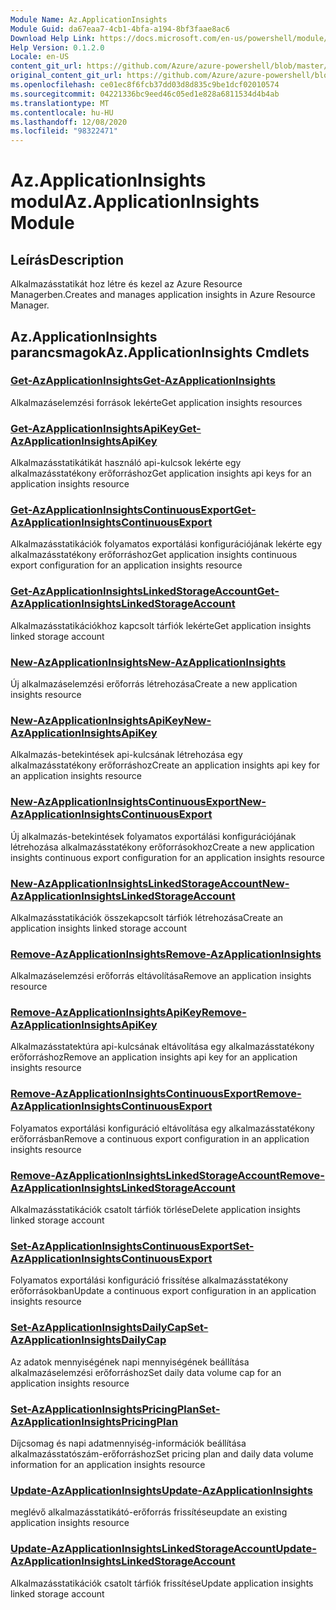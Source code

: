 ```yaml
---
Module Name: Az.ApplicationInsights
Module Guid: da67eaa7-4cb1-4bfa-a194-8bf3faae8ac6
Download Help Link: https://docs.microsoft.com/en-us/powershell/module/az.applicationinsights
Help Version: 0.1.2.0
Locale: en-US
content_git_url: https://github.com/Azure/azure-powershell/blob/master/src/ApplicationInsights/ApplicationInsights/help/Az.ApplicationInsights.md
original_content_git_url: https://github.com/Azure/azure-powershell/blob/master/src/ApplicationInsights/ApplicationInsights/help/Az.ApplicationInsights.md
ms.openlocfilehash: ce01ec8f6fcb37dd03d8d835c9be1dcf02010574
ms.sourcegitcommit: 04221336bc9eed46c05ed1e828a6811534d4b4ab
ms.translationtype: MT
ms.contentlocale: hu-HU
ms.lasthandoff: 12/08/2020
ms.locfileid: "98322471"
---
```

# <span data-ttu-id="b2b60-101">Az.ApplicationInsights modul</span><span class="sxs-lookup"><span data-stu-id="b2b60-101">Az.ApplicationInsights Module</span></span>
## <span data-ttu-id="b2b60-102">Leírás</span><span class="sxs-lookup"><span data-stu-id="b2b60-102">Description</span></span>
<span data-ttu-id="b2b60-103">Alkalmazásstatikát hoz létre és kezel az Azure Resource Managerben.</span><span class="sxs-lookup"><span data-stu-id="b2b60-103">Creates and manages application insights in Azure Resource Manager.</span></span>

## <span data-ttu-id="b2b60-104">Az.ApplicationInsights parancsmagok</span><span class="sxs-lookup"><span data-stu-id="b2b60-104">Az.ApplicationInsights Cmdlets</span></span>
### [<span data-ttu-id="b2b60-105">Get-AzApplicationInsights</span><span class="sxs-lookup"><span data-stu-id="b2b60-105">Get-AzApplicationInsights</span></span>](Get-AzApplicationInsights.md)
<span data-ttu-id="b2b60-106">Alkalmazáselemzési források lekérte</span><span class="sxs-lookup"><span data-stu-id="b2b60-106">Get application insights resources</span></span>

### [<span data-ttu-id="b2b60-107">Get-AzApplicationInsightsApiKey</span><span class="sxs-lookup"><span data-stu-id="b2b60-107">Get-AzApplicationInsightsApiKey</span></span>](Get-AzApplicationInsightsApiKey.md)
<span data-ttu-id="b2b60-108">Alkalmazásstatikátikát használó api-kulcsok lekérte egy alkalmazásstatékony erőforráshoz</span><span class="sxs-lookup"><span data-stu-id="b2b60-108">Get application insights api keys for an application insights resource</span></span>

### [<span data-ttu-id="b2b60-109">Get-AzApplicationInsightsContinuousExport</span><span class="sxs-lookup"><span data-stu-id="b2b60-109">Get-AzApplicationInsightsContinuousExport</span></span>](Get-AzApplicationInsightsContinuousExport.md)
<span data-ttu-id="b2b60-110">Alkalmazásstatikációk folyamatos exportálási konfigurációjának lekérte egy alkalmazásstatékony erőforráshoz</span><span class="sxs-lookup"><span data-stu-id="b2b60-110">Get application insights continuous export configuration for an application insights resource</span></span>

### [<span data-ttu-id="b2b60-111">Get-AzApplicationInsightsLinkedStorageAccount</span><span class="sxs-lookup"><span data-stu-id="b2b60-111">Get-AzApplicationInsightsLinkedStorageAccount</span></span>](Get-AzApplicationInsightsLinkedStorageAccount.md)
<span data-ttu-id="b2b60-112">Alkalmazásstatikációkhoz kapcsolt tárfiók lekérte</span><span class="sxs-lookup"><span data-stu-id="b2b60-112">Get application insights linked storage account</span></span>

### [<span data-ttu-id="b2b60-113">New-AzApplicationInsights</span><span class="sxs-lookup"><span data-stu-id="b2b60-113">New-AzApplicationInsights</span></span>](New-AzApplicationInsights.md)
<span data-ttu-id="b2b60-114">Új alkalmazáselemzési erőforrás létrehozása</span><span class="sxs-lookup"><span data-stu-id="b2b60-114">Create a new application insights resource</span></span>

### [<span data-ttu-id="b2b60-115">New-AzApplicationInsightsApiKey</span><span class="sxs-lookup"><span data-stu-id="b2b60-115">New-AzApplicationInsightsApiKey</span></span>](New-AzApplicationInsightsApiKey.md)
<span data-ttu-id="b2b60-116">Alkalmazás-betekintések api-kulcsának létrehozása egy alkalmazásstatékony erőforráshoz</span><span class="sxs-lookup"><span data-stu-id="b2b60-116">Create an application insights api key for an application insights resource</span></span>

### [<span data-ttu-id="b2b60-117">New-AzApplicationInsightsContinuousExport</span><span class="sxs-lookup"><span data-stu-id="b2b60-117">New-AzApplicationInsightsContinuousExport</span></span>](New-AzApplicationInsightsContinuousExport.md)
<span data-ttu-id="b2b60-118">Új alkalmazás-betekintések folyamatos exportálási konfigurációjának létrehozása alkalmazásstatékony erőforrásokhoz</span><span class="sxs-lookup"><span data-stu-id="b2b60-118">Create a new application insights continuous export configuration for an application insights resource</span></span>

### [<span data-ttu-id="b2b60-119">New-AzApplicationInsightsLinkedStorageAccount</span><span class="sxs-lookup"><span data-stu-id="b2b60-119">New-AzApplicationInsightsLinkedStorageAccount</span></span>](New-AzApplicationInsightsLinkedStorageAccount.md)
<span data-ttu-id="b2b60-120">Alkalmazásstatikációk összekapcsolt tárfiók létrehozása</span><span class="sxs-lookup"><span data-stu-id="b2b60-120">Create an application insights linked storage account</span></span>

### [<span data-ttu-id="b2b60-121">Remove-AzApplicationInsights</span><span class="sxs-lookup"><span data-stu-id="b2b60-121">Remove-AzApplicationInsights</span></span>](Remove-AzApplicationInsights.md)
<span data-ttu-id="b2b60-122">Alkalmazáselemzési erőforrás eltávolítása</span><span class="sxs-lookup"><span data-stu-id="b2b60-122">Remove an application insights resource</span></span>

### [<span data-ttu-id="b2b60-123">Remove-AzApplicationInsightsApiKey</span><span class="sxs-lookup"><span data-stu-id="b2b60-123">Remove-AzApplicationInsightsApiKey</span></span>](Remove-AzApplicationInsightsApiKey.md)
<span data-ttu-id="b2b60-124">Alkalmazásstatektúra api-kulcsának eltávolítása egy alkalmazásstatékony erőforráshoz</span><span class="sxs-lookup"><span data-stu-id="b2b60-124">Remove an application insights api key for an application insights resource</span></span>

### [<span data-ttu-id="b2b60-125">Remove-AzApplicationInsightsContinuousExport</span><span class="sxs-lookup"><span data-stu-id="b2b60-125">Remove-AzApplicationInsightsContinuousExport</span></span>](Remove-AzApplicationInsightsContinuousExport.md)
<span data-ttu-id="b2b60-126">Folyamatos exportálási konfiguráció eltávolítása egy alkalmazásstatékony erőforrásban</span><span class="sxs-lookup"><span data-stu-id="b2b60-126">Remove a continuous export configuration in an application insights resource</span></span>

### [<span data-ttu-id="b2b60-127">Remove-AzApplicationInsightsLinkedStorageAccount</span><span class="sxs-lookup"><span data-stu-id="b2b60-127">Remove-AzApplicationInsightsLinkedStorageAccount</span></span>](Remove-AzApplicationInsightsLinkedStorageAccount.md)
<span data-ttu-id="b2b60-128">Alkalmazásstatikációk csatolt tárfiók törlése</span><span class="sxs-lookup"><span data-stu-id="b2b60-128">Delete application insights linked storage account</span></span>

### [<span data-ttu-id="b2b60-129">Set-AzApplicationInsightsContinuousExport</span><span class="sxs-lookup"><span data-stu-id="b2b60-129">Set-AzApplicationInsightsContinuousExport</span></span>](Set-AzApplicationInsightsContinuousExport.md)
<span data-ttu-id="b2b60-130">Folyamatos exportálási konfiguráció frissítése alkalmazásstatékony erőforrásokban</span><span class="sxs-lookup"><span data-stu-id="b2b60-130">Update a continuous export configuration in an application insights resource</span></span>

### [<span data-ttu-id="b2b60-131">Set-AzApplicationInsightsDailyCap</span><span class="sxs-lookup"><span data-stu-id="b2b60-131">Set-AzApplicationInsightsDailyCap</span></span>](Set-AzApplicationInsightsDailyCap.md)
<span data-ttu-id="b2b60-132">Az adatok mennyiségének napi mennyiségének beállítása alkalmazáselemzési erőforráshoz</span><span class="sxs-lookup"><span data-stu-id="b2b60-132">Set daily data volume cap for an application insights resource</span></span>

### [<span data-ttu-id="b2b60-133">Set-AzApplicationInsightsPricingPlan</span><span class="sxs-lookup"><span data-stu-id="b2b60-133">Set-AzApplicationInsightsPricingPlan</span></span>](Set-AzApplicationInsightsPricingPlan.md)
<span data-ttu-id="b2b60-134">Díjcsomag és napi adatmennyiség-információk beállítása alkalmazásstatószám-erőforráshoz</span><span class="sxs-lookup"><span data-stu-id="b2b60-134">Set pricing plan and daily data volume information for an application insights resource</span></span>

### [<span data-ttu-id="b2b60-135">Update-AzApplicationInsights</span><span class="sxs-lookup"><span data-stu-id="b2b60-135">Update-AzApplicationInsights</span></span>](Update-AzApplicationInsights.md)
<span data-ttu-id="b2b60-136">meglévő alkalmazásstatikátó-erőforrás frissítése</span><span class="sxs-lookup"><span data-stu-id="b2b60-136">update an existing application insights resource</span></span>

### [<span data-ttu-id="b2b60-137">Update-AzApplicationInsightsLinkedStorageAccount</span><span class="sxs-lookup"><span data-stu-id="b2b60-137">Update-AzApplicationInsightsLinkedStorageAccount</span></span>](Update-AzApplicationInsightsLinkedStorageAccount.md)
<span data-ttu-id="b2b60-138">Alkalmazásstatikációk csatolt tárfiók frissítése</span><span class="sxs-lookup"><span data-stu-id="b2b60-138">Update application insights linked storage account</span></span>

